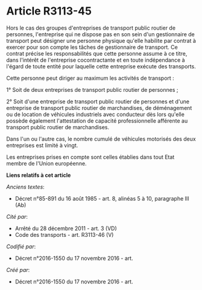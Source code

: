 # Article R3113-45

Hors le cas des groupes d'entreprises de transport public routier de personnes, l'entreprise qui ne dispose pas en son sein
d'un gestionnaire de transport peut désigner une personne physique qu'elle habilite par contrat à exercer pour son compte les
tâches de gestionnaire de transport. Ce contrat précise les responsabilités que cette personne assume à ce titre, dans
l'intérêt de l'entreprise cocontractante et en toute indépendance à l'égard de toute entité pour laquelle cette entreprise
exécute des transports.

Cette personne peut diriger au maximum les activités de transport :

1° Soit de deux entreprises de transport public routier de personnes ;

2° Soit d'une entreprise de transport public routier de personnes et d'une entreprise de transport public routier de
marchandises, de déménagement ou de location de véhicules industriels avec conducteur dès lors qu'elle possède également
l'attestation de capacité professionnelle afférente au transport public routier de marchandises.

Dans l'un ou l'autre cas, le nombre cumulé de véhicules motorisés des deux entreprises est limité à vingt.

Les entreprises prises en compte sont celles établies dans tout Etat membre de l'Union européenne.

**Liens relatifs à cet article**

_Anciens textes_:

  - Décret n°85-891 du 16 août 1985 - art. 8, alinéas 5 à 10, paragraphe III  (Ab)

_Cité par_:

  - Arrêté du 28 décembre 2011 - art. 3 (VD)
  - Code des transports - art. R3113-46 (V)

_Codifié par_:

  - Décret n°2016-1550 du 17 novembre 2016 - art.

_Créé par_:

  - Décret n°2016-1550 du 17 novembre 2016 - art.
